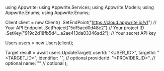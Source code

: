 using Appwrite;
using Appwrite.Services;
using Appwrite.Models;
using Appwrite.Enums;
using Appwrite.Enums;

Client client = new Client()
    .SetEndPoint("https://cloud.appwrite.io/v1") // Your API Endpoint
    .SetProject("5df5acd0d48c2") // Your project ID
    .SetKey("919c2d18fb5d4...a2ae413da83346ad2"); // Your secret API key

Users users = new Users(client);

Target result = await users.UpdateTarget(
    userId: "<USER_ID>",
    targetId: "<TARGET_ID>",
    identifier: "<IDENTIFIER>", // optional
    providerId: "<PROVIDER_ID>", // optional
    name: "<NAME>" // optional
);